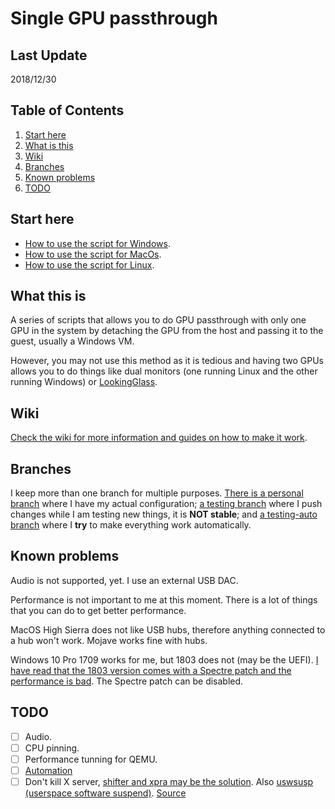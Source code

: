 # Single GPU passthrough

## Last Update
2018/12/30

## Table of Contents
1. [Start here](#start-here)
1. [What is this](#what-this-is)
1. [Wiki](#wiki)
1. [Branches](#branches)
1. [Known problems](#known-problems)
1. [TODO](#todo)

## Start here
- [How to use the script for Windows](https://gitlab.com/YuriAlek/vfio/wikis/Use/#windows).
- [How to use the script for MacOs](https://gitlab.com/YuriAlek/vfio/wikis/Use/#macos).
- [How to use the script for Linux](https://gitlab.com/YuriAlek/vfio/wikis/Use/#linux).

## What this is
A series of scripts that allows you to do GPU passthrough with only one GPU in the system by detaching the GPU from the host and passing it to the guest, usually a Windows VM.

However, you may not use this method as it is tedious and having two GPUs allows you to do things like dual monitors (one running Linux and the other running Windows) or [LookingGlass][8].

## Wiki
[Check the wiki for more information and guides on how to make it work](https://gitlab.com/YuriAlek/vfio/wikis/Home).

## Branches
I keep more than one branch for multiple purposes. [There is a personal branch][1] where I have my actual configuration; [a testing branch][2] where I push changes while I am testing new things, it is **NOT stable**; and [a testing-auto branch][3] where I **try** to make everything work automatically.

## Known problems
Audio is not supported, yet. I use an external USB DAC.

Performance is not important to me at this moment. There is a lot of things that you can do to get better performance.

MacOS High Sierra does not like USB hubs, therefore anything connected to a hub won't work. Mojave works fine with hubs.

Windows 10 Pro 1709 works for me, but 1803 does not (may be the UEFI). [I have read that the 1803 version comes with a Spectre patch and the performance is bad][4]. The Spectre patch can be disabled.

## TODO
- [ ] Audio.
- [ ] CPU pinning.
- [ ] Performance tunning for QEMU.
- [ ] [Automation][3]
- [ ] Don't kill X server, [shifter and xpra may be the solution][5]. Also [uswsusp (userspace software suspend)][6]. [Source][7]

<!-- Links -->
[1]: /tree/personal "Personal branch"
[2]: /tree/testing "Testing branch"
[3]: /tree/testing-auto "Testing-auto branch"
[4]: https://www.reddit.com/r/VFIO/comments/97unx4/passmark_lousy_2d_graphics_performance_on_windows/
[5]: https://www.linuxquestions.org/questions/linux-desktop-74/move-application-between-desktops-736982/#post4161705
[6]: https://wiki.archlinux.org/index.php/Uswsusp "uswsusp"
[7]: https://www.reddit.com/r/linux_gaming/comments/98376e/i_am_creating_a_guide_for_gpu_passthrough_with/e4ebaoj/
[8]: https://github.com/gnif/LookingGlass "LookingGlass"
[pull merge]: https://gitlab.com/YuriAlek/vfio/merge_requests/new "Create a pull merge"
[Xen Wiki]: https://wiki.xen.org/wiki/VTd_HowTo
[IOMMU Hardware]: https://en.wikipedia.org/wiki/List_of_IOMMU-supporting_hardware
[archwiki-url]: https://wiki.archlinux.org/index.php/Main_page
[qemu_archwiki]: https://wiki.archlinux.org/index.php/QEMU
[kvm-archwiki]: https://wiki.archlinux.org/index.php/KVM
[pci_passthrough-archwiki]: https://wiki.archlinux.org/index.php/PCI_passthrough_via_OVMF
[libvirt_archwiki]: https://wiki.archlinux.org/index.php/Libvirt
